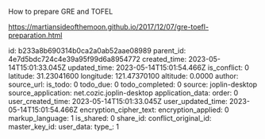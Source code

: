 How to prepare GRE and TOFEL

https://martiansideofthemoon.github.io/2017/12/07/gre-toefl-preparation.html

id: b233a8b690314b0ca2a0ab52aae08989
parent_id: 4e7d5bdc724c4e39a95f99d6a8954772
created_time: 2023-05-14T15:01:33.045Z
updated_time: 2023-05-14T15:01:54.466Z
is_conflict: 0
latitude: 31.23041600
longitude: 121.47370100
altitude: 0.0000
author: 
source_url: 
is_todo: 0
todo_due: 0
todo_completed: 0
source: joplin-desktop
source_application: net.cozic.joplin-desktop
application_data: 
order: 0
user_created_time: 2023-05-14T15:01:33.045Z
user_updated_time: 2023-05-14T15:01:54.466Z
encryption_cipher_text: 
encryption_applied: 0
markup_language: 1
is_shared: 0
share_id: 
conflict_original_id: 
master_key_id: 
user_data: 
type_: 1